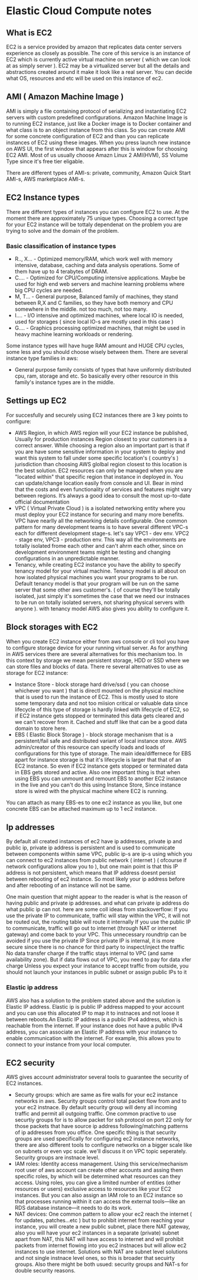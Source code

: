 # Elastic Cloud Compute notes
## What is EC2
EC2 is a service provided by amazon that replicates data center servers experience as closely as possible.
The core of this service is an instance of EC2 which is currently active virtual machine on server ( which we can look at as simply server ).
EC2 may be a virtualized server but all the details and  abstractions created around it make it look
like a real server. You can decide what OS, resources and etc will be used on this instance of ec2.

## AMI ( Amazon Machine Image )
AMI is simply a file containing protocol of serializing and instantiating EC2 servers with custom predefined configurations.
Amazon Machine Image is to running EC2 instance, just like a Docker image is to Docker container and what class is to an object instance from this class.
So you can create AMI for some concrete configuration of EC2 and than you can replicate instances of EC2 using these images.
When you press launch new instance on AWS UI, the first window that appears after this is window for choosing EC2 AMI. Most of us usually choose
Amazn Linux 2 AMI(HVM), SS Volume Type since it's free tier eligable.

There are different types of AMI-s: private, community, Amazon Quick Start AMI-s, AWS marketplace AMI-s.

## EC2 Instance types
There are different types of instances you can configure EC2 to use. At the moment there are approximately 75 unique types.
Choosing a correct type for your EC2 instance will be tottaly dependenat on the problem you are trying to solve and the domain
of the problem.
### Basic classification of instance types
- R.., X... - Optimized memory/RAM, which work well with memory intensive, database, caching and data analysis operations. Some of them have
up to 4 terabytes of DRAM.
- C.... - Optimized for CPU/Computing intensive applications.  Maybe be used for high end web servers and machine learning problems
where big CPU cycles are needed.
- M, T... - General purpose, Balanced family of machines, they stand between R,X and C families, so they have both memory and CPU somewhere in the middle. not too much,
not too many.
- I.... - I/O intensive and optimized machines, where local IO is needed, used for storages ( since local IO-s are mostly used in this case )
- G.... - Graphics processing optimized machines, that might be used in heavy machine learning workloads or rendering.

Some instance types will have huge RAM amount and HUGE CPU cycles, some less and you should choose wisely between them.
There are several instance type families in aws:
- General purpose family consists of types that have uniformly distributed cpu, ram, storage and etc. So basically every other resource
in this family's instance types are in the middle.

## Settings up EC2
For succesfully and securely using EC2 instances there are 3 key points to configure:
- AWS Region, in which AWS region will your EC2 instance be published, Usually for production instances Region closest to your customers is a 
correct answer. While choosing a region also an important part is that if you are have some sensitive information in your system to deploy and want
this system to fall under some specific location's ( country's ) jurisdiction than choosing AWS glolbal region closest to this location is the best solution.
EC2 resources can only be managed when you are "located within" that specific region that instance in deployed in. You can update/change location easily from console and UI.
Bear in mind that the costs and even functionality of services and features might vary between regions. It’s always a good idea to consult the most up-to-date official documentation
- VPC ( Virtual Private Cloud ) is a isolated networking entity where you must deploy your EC2 instance for securing and many more benefits. VPC have nearlly all the networking details
configurable. One common pattern for many development teams is to have several different VPC-s each for different development stage-s. let's say VPC1 - dev env. VPC2 - stage env, VPC3 - production env. This way all the environments are totally isolated frome each other and can't ahrm each other, since on development environment teams might be testing and changing configurations in an 
unpredictable manner.
- Tenancy, while creating EC2 instance you have the ability to specify tenancy model for your virtual machine.  Tenancy model is all about on how isolated physical machines you want your
programs to be run. Default tenancy model is that your program will be run on the same server that some other aws customer's. ( of course they'll be totally isolated, just simply it's sometimes the case that we need our instnaces to be run on totally isolated servers, not sharing physical servers with anyone ). with tenancy model AWS also gives you ability to configure it. 

## Block storages with EC2
When you create EC2 instance either from aws console or cli tool you have to configure storage device for your running virtual server. As for anything in AWS services
there are several alternatives for this mechanism too. In this context by storage we mean persistent storage, HDD or SSD where we can store files and blocks of data.
There re several alternatives to use as storage for EC2 instance:
- Instance Store - block storage hard drive/ssd ( you can choose whichever you want ) that is directl mounted on the physical machine that is used to run the instance of EC2.
This is mostly used to store some temporary data and not too miision critical or valuable data since lifecycle of this type of storage is hardly linked with lifecycle of EC2, so
if EC2 instance gets stopped or terminated this data gets cleared and we can't recover from it. Cached and stuff like that can be a good data domain to store here.
- EBS ( Elastic Block Storage ) - block storage mechanism that is a persistent/fail safe and distributed variant of local instance store. AWS admin/creator of this resource can specify
loads and loads of configurations for this type of storage. The main idea/differnece for EBS apart for instance storage is that it's lifecycle is larger that that of an EC2 instance. So even if EC2 instance gets stopped or terminated data in EBS gets stored and active. Also one important thing is that when using EBS you can unmount and remount EBS to another EC2 instance in the live and you can't do this using Instance Store, Since instance store is wired with the physical machine where EC2 is running.

You can attach as many EBS-es to one ec2 instance as you like, but one concrete EBS can be attached maximum up to 1 ec2 instance.

## Ip addresses
By default all created instances of ec2 have ip addresses, private ip and public ip, private ip address is persistent and is used to communicate between components within same VPC, public ip-s are ip-s  using which you can connect to ec2 instances from public network ( internet )  ( ofcourse if network configurations allow you to ), but 
one main point is that this IP address is not persistent, which means that IP address doesnt persist between rebooting of ec2 instance. So most likely your ip address before
and after rebooting of an instance will not be same.

One main question that might appear to the reader is what is the reason of having public and private ip addresses. and what can private ip address do what public ip can not.
here are some coll ideas from stackoverflow:
	If you use the private IP to communicate, traffic will stay within the VPC, it will not be routed out, the routing table will route it internally
If you use the public IP to communicate, traffic will go out to internet (through NAT or internet gateway) and come back to your VPC. This unnecessary roundtrip can
be avoided if you use the private IP
Since private IP is internal, it is more secure since there is no chance for third party to inspect/inject the traffic
No data transfer charge if the traffic stays internal to VPC (and same availability zone). But if data flows out of VPC, you need to pay for data xfer charge
Unless you expect your instance to accept traffic from outside, you should not launch your instances in public subnet or assign public IPs to it

### Elastic ip address
AWS also has a solution to the problem stated above and the solution is Elastic IP address. Elastic ip is public IP address mapped to your account and you can
use this allocated IP to map it to instnaces and not loose it between reboots.An Elastic IP address is a public IPv4 address, which is reachable from the internet.
 If your instance does not have a public IPv4 address, you can associate an Elastic IP address with your instance to enable communication with the internet. For example, this allows you to connect to your instance from your local computer.

## EC2 security
AWS gives account administrator several tools to guarantee the security of EC2 instances.
- Securty groups: which are same as fire walls for your ec2 instance networks in aws. Security groups control total packet flow from and to your ec2 instnace. By default security group will deny all incoming traffic
and permit all outgoing traffic. One common practive to use securtiy groups for is to allow packet for ssh protocol on port 22 only for those packets that have source ip address following/matching patterns 
of ip addresses from you office. One specific thing is that security groups are used specifically for configuring ec2 instance networks, there are also different tools to configure networks on a bigger scale like on subnets or even vpc scale.
we'll discuss it on VPC topic seperately. Security groups are instnace level.
- IAM roles: Identity access management. Using this service/mechanism root user of aws account can create other accounts and assing them specific roles, by which will be determined what resources can they access.
Using roles, you can give a limited number of entities (other resources or users) exclusive
access to resources like your EC2 instances. But you can also assign an IAM role to an EC2 instance so that processes running within it can access the external tools—like an RDS database instance—it needs to do its work.
- NAT devices: One common pattern to allow your ec2 reach the internet ( for updates, patches...etc ) but to prohibit internet from reaching your instance, you will create a new public subnet, place there NAT gateway, also you will
have your ec2 instances in a separate (private) subnet apart from NAT, this NAT will have  access to internet and  will prohibit packets from internet flowing into you ec2 instnaces but will allow ec2 instances to use internet. Solutions with
NAT are subnet level solutions and not single instnace level ones, so this is broader that secuirty groups. Also there might be both usued: security groups and NAT-s for double security reasons.
